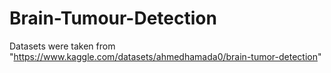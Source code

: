 # Brain-Tumour-Detection
Datasets were taken from "https://www.kaggle.com/datasets/ahmedhamada0/brain-tumor-detection"

